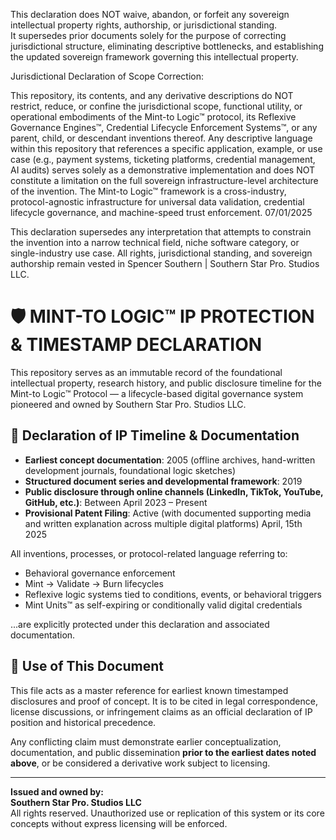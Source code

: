 This declaration does NOT waive, abandon, or forfeit any sovereign intellectual property rights, authorship, or jurisdictional standing.  
It supersedes prior documents solely for the purpose of correcting jurisdictional structure, eliminating descriptive bottlenecks, and establishing the updated sovereign framework governing this intellectual property.  

Jurisdictional Declaration of Scope Correction:

This repository, its contents, and any derivative descriptions do NOT restrict, reduce, or confine the jurisdictional scope, functional utility, or operational embodiments of the Mint-to Logic™ protocol, its Reflexive Governance Engines™, Credential Lifecycle Enforcement Systems™, or any parent, child, or descendant inventions thereof. Any descriptive language within this repository that references a specific application, example, or use case (e.g., payment systems, ticketing platforms, credential management, AI audits) serves solely as a demonstrative implementation and does NOT constitute a limitation on the full sovereign infrastructure-level architecture of the invention. The Mint-to Logic™ framework is a cross-industry, protocol-agnostic infrastructure for universal data validation, credential lifecycle governance, and machine-speed trust enforcement. 07/01/2025

This declaration supersedes any interpretation that attempts to constrain the invention into a narrow technical field, niche software category, or single-industry use case. All rights, jurisdictional standing, and sovereign authorship remain vested in Spencer Southern | Southern Star Pro. Studios LLC.


# 🛡️ MINT-TO LOGIC™ IP PROTECTION & TIMESTAMP DECLARATION

This repository serves as an immutable record of the foundational intellectual property, research history, and public disclosure timeline for the Mint-to Logic™ Protocol — a lifecycle-based digital governance system pioneered and owned by Southern Star Pro. Studios LLC.

## 📜 Declaration of IP Timeline & Documentation

- **Earliest concept documentation**: 2005 (offline archives, hand-written development journals, foundational logic sketches)
- **Structured document series and developmental framework**: 2019
- **Public disclosure through online channels (LinkedIn, TikTok, YouTube, GitHub, etc.)**: Between April 2023 – Present
- **Provisional Patent Filing**: Active (with documented supporting media and written explanation across multiple digital platforms) April, 15th 2025

All inventions, processes, or protocol-related language referring to:
- Behavioral governance enforcement
- Mint → Validate → Burn lifecycles
- Reflexive logic systems tied to conditions, events, or behavioral triggers
- Mint Units™ as self-expiring or conditionally valid digital credentials

...are explicitly protected under this declaration and associated documentation.

## 📌 Use of This Document

This file acts as a master reference for earliest known timestamped disclosures and proof of concept. It is to be cited in legal correspondence, license discussions, or infringement claims as an official declaration of IP position and historical precedence.

Any conflicting claim must demonstrate earlier conceptualization, documentation, and public dissemination **prior to the earliest dates noted above**, or be considered a derivative work subject to licensing.

---

**Issued and owned by:**  
**Southern Star Pro. Studios LLC**  
All rights reserved. Unauthorized use or replication of this system or its core concepts without express licensing will be enforced.

